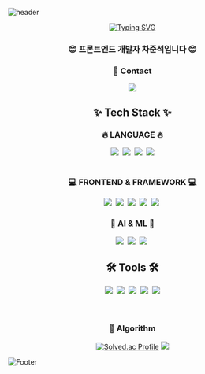 ![header](https://capsule-render.vercel.app/api?type=waving&color=6994CDEE&height=250&section=header&text=Welcome&fontSize=80&fontColor=ffffff&fontAlignY=40&desc=Junseok's%20Github&descAlignY=58&descAlign=62&animation=fadeIn)

<div align="center">
  
  [![Typing SVG](https://readme-typing-svg.demolab.com?font=Alkatra&weight=500&size=45&duration=4000&pause=3&color=6994CDEE&center=true&vCenter=true&width=600&lines=Welcome+to+Junseok's+GitHub!;Front-end+Developer+%F0%9F%92%BB)](https://git.io/typing-svg)

</div>

<h3 align='center'>😊 프론트엔드 개발자 차준석입니다 😊</h3>
<div align='center'>
<h3>🎯 Contact </h3>
<a href="mailto:wnstjr401@naver.com">
  <img src="https://img.shields.io/badge/wnstjr401@naver.com-03C75A?style=for-the-badge&logo=naver&logoColor=white">
</a>
</div>

<div align='center'>
<h2>✨ Tech Stack ✨</h2>

<h3>🔥 LANGUAGE 🔥</h3>
<div>
  <img src="https://img.shields.io/badge/javascript-F7DF1E?style=for-the-badge&logo=javascript&logoColor=black">&nbsp
  <img src="https://img.shields.io/badge/python-3776AB?style=for-the-badge&logo=python&logoColor=white">&nbsp
  <img src="https://img.shields.io/badge/html5-E34F26?style=for-the-badge&logo=html5&logoColor=white">&nbsp
  <img src="https://img.shields.io/badge/css3-1572B6.svg?style=for-the-badge&logo=css3&logoColor=white" />
</div>
<br />

<h3>💻 FRONTEND & FRAMEWORK 💻</h3>
<div>
  <img src="https://img.shields.io/badge/react-61DAFB?style=for-the-badge&logo=react&logoColor=black">&nbsp
  <img src="https://img.shields.io/badge/vue.js-4FC08D?style=for-the-badge&logo=vue.js&logoColor=white">&nbsp
  <img src="https://img.shields.io/badge/react_native-%2320232a.svg?style=for-the-badge&logo=react&logoColor=%2361DAFB">&nbsp
  <img src="https://img.shields.io/badge/Three.js-000000?style=for-the-badge&logo=three.js&logoColor=white">&nbsp
  <img src="https://img.shields.io/badge/styledcomponents-DB7093?style=for-the-badge&logo=styledcomponents&logoColor=white">&nbsp
</div>

<h3>🤖 AI & ML 🤖</h3>
<div>
  <img src="https://img.shields.io/badge/PyTorch-EE4C2C?style=for-the-badge&logo=pytorch&logoColor=white">&nbsp
  <img src="https://img.shields.io/badge/YOLO-00FFFF?style=for-the-badge&logo=yolo&logoColor=black">&nbsp
  <img src="https://img.shields.io/badge/Detectron2-013243?style=for-the-badge&logo=detectron2&logoColor=white">&nbsp
</div>

<h2>🛠 Tools 🛠</h2>
<div>
  <img src="https://img.shields.io/badge/git-F05033.svg?style=for-the-badge&logo=git&logoColor=white" />&nbsp
  <img src="https://img.shields.io/badge/github-181717.svg?style=for-the-badge&logo=github&logoColor=white" />&nbsp
  <img src="https://img.shields.io/badge/Notion-F3F3F3.svg?style=for-the-badge&logo=notion&logoColor=black" />&nbsp
  <img src="https://img.shields.io/badge/figma-%23F24E1E.svg?style=for-the-badge&logo=figma&logoColor=white">&nbsp
  <img src="https://img.shields.io/badge/VSCode-2C2C32.svg?style=for-the-badge&logo=visual-studio-code&logoColor=22ABF3" />
</div>

<br/>
<br/>

### 💪 Algorithm
[![Solved.ac Profile](http://mazassumnida.wtf/api/v2/generate_badge?boj=wnstjr401)](https://solved.ac/wnstjr401/)
<img src="http://mazandi.herokuapp.com/api?handle=wnstjr401&theme=warm"/>

</div>

![Footer](https://capsule-render.vercel.app/api?type=waving&color=6994CDEE&height=200&section=footer)
